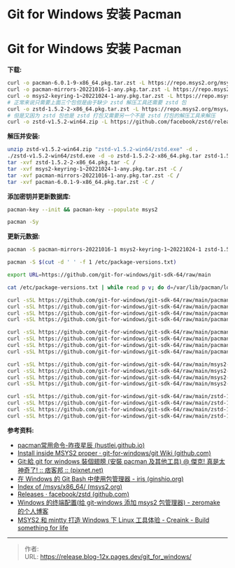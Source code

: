 # Git for Windows 安装 Pacman


<!--more-->

# Git for Windows 安装 Pacman

**下载:**

```bash
curl -o pacman-6.0.1-9-x86_64.pkg.tar.zst -L https://repo.msys2.org/msys/x86_64/pacman-6.0.1-9-x86_64.pkg.tar.zst
curl -o pacman-mirrors-20221016-1-any.pkg.tar.zst -L https://repo.msys2.org/msys/x86_64/pacman-mirrors-20221016-1-any.pkg.tar.zst
curl -o msys2-keyring-1~20221024-1-any.pkg.tar.zst -L https://repo.msys2.org/msys/x86_64/msys2-keyring-1~20221024-1-any.pkg.tar.zst
# 正常来说只需要上面三个包但是由于缺少 zstd 解压工具还需要 zstd 包
curl -o zstd-1.5.2-2-x86_64.pkg.tar.zst -L https://repo.msys2.org/msys/x86_64/zstd-1.5.2-2-x86_64.pkg.tar.zst
# 但是又因为 zstd 包也是 zstd 打包又需要另一个不是 zstd 打包的解压工具来解压
curl -o zstd-v1.5.2-win64.zip -L https://github.com/facebook/zstd/releases/download/v1.5.2/zstd-v1.5.2-win64.zip
```

**解压并安装:**

```bash
unzip zstd-v1.5.2-win64.zip "zstd-v1.5.2-win64/zstd.exe" -d .
./zstd-v1.5.2-win64/zstd.exe -d -o zstd-1.5.2-2-x86_64.pkg.tar zstd-1.5.2-2-x86_64.pkg.tar.zst
tar -xvf zstd-1.5.2-2-x86_64.pkg.tar -C /
tar -xvf msys2-keyring-1~20221024-1-any.pkg.tar.zst -C /
tar -xvf pacman-mirrors-20221016-1-any.pkg.tar.zst -C /
tar -xvf pacman-6.0.1-9-x86_64.pkg.tar.zst -C /
```

**添加密钥并更新数据库:**

```bash
pacman-key --init && pacman-key --populate msys2

pacman -Sy
```

**更新元数据:**

```bash
pacman -S pacman-mirrors-20221016-1 msys2-keyring-1~20221024-1 zstd-1.5.2-2

pacman -S $(cut -d ' ' -f 1 /etc/package-versions.txt)

export URL=https://github.com/git-for-windows/git-sdk-64/raw/main

cat /etc/package-versions.txt | while read p v; do d=/var/lib/pacman/local/$p-$v; mkdir -p $d; echo $d; for f in desc files install mtree; do curl -sSL "$URL$d/$f" -o $d/$f; done; done

curl -sSL https://github.com/git-for-windows/git-sdk-64/raw/main/pacman-6.0.1-9/desc -o /var/lib/pacman/local/pacman-6.0.1-9/desc
curl -sSL https://github.com/git-for-windows/git-sdk-64/raw/main/pacman-6.0.1-9/files -o /var/lib/pacman/local/pacman-6.0.1-9/files
curl -sSL https://github.com/git-for-windows/git-sdk-64/raw/main/pacman-6.0.1-9/install -o /var/lib/pacman/local/pacman-6.0.1-9/install
curl -sSL https://github.com/git-for-windows/git-sdk-64/raw/main/pacman-6.0.1-9/mtree -o /var/lib/pacman/local/pacman-6.0.1-9/mtree

curl -sSL https://github.com/git-for-windows/git-sdk-64/raw/main/pacman-mirrors-20221016-1/desc -o /var/lib/pacman/local/pacman-mirrors-20221016-1/desc
curl -sSL https://github.com/git-for-windows/git-sdk-64/raw/main/pacman-mirrors-20221016-1/files -o /var/lib/pacman/local/pacman-mirrors-20221016-1/files
curl -sSL https://github.com/git-for-windows/git-sdk-64/raw/main/pacman-mirrors-20221016-1/install -o /var/lib/pacman/local/pacman-mirrors-20221016-1/install
curl -sSL https://github.com/git-for-windows/git-sdk-64/raw/main/pacman-mirrors-20221016-1/mtree -o /var/lib/pacman/local/pacman-mirrors-20221016-1/mtree

curl -sSL https://github.com/git-for-windows/git-sdk-64/raw/main/msys2-keyring-1~20221024-1/desc -o /var/lib/pacman/local/msys2-keyring-1~20221024-1/desc
curl -sSL https://github.com/git-for-windows/git-sdk-64/raw/main/msys2-keyring-1~20221024-1/files -o /var/lib/pacman/local/msys2-keyring-1~20221024-1/files
curl -sSL https://github.com/git-for-windows/git-sdk-64/raw/main/msys2-keyring-1~20221024-1/install -o /var/lib/pacman/local/msys2-keyring-1~20221024-1/install
curl -sSL https://github.com/git-for-windows/git-sdk-64/raw/main/msys2-keyring-1~20221024-1/mtree -o /var/lib/pacman/local/msys2-keyring-1~20221024-1/mtree

curl -sSL https://github.com/git-for-windows/git-sdk-64/raw/main/zstd-1.5.2-2/desc -o /var/lib/pacman/local/zstd-1.5.2-2/desc
curl -sSL https://github.com/git-for-windows/git-sdk-64/raw/main/zstd-1.5.2-2/files -o /var/lib/pacman/local/zstd-1.5.2-2/files
curl -sSL https://github.com/git-for-windows/git-sdk-64/raw/main/zstd-1.5.2-2/install -o /var/lib/pacman/local/zstd-1.5.2-2/install
curl -sSL https://github.com/git-for-windows/git-sdk-64/raw/main/zstd-1.5.2-2/mtree -o /var/lib/pacman/local/zstd-1.5.2-2/mtree
```



**参考资料:**

- [pacman常用命令-昨夜星辰 (hustlei.github.io)](https://hustlei.github.io/2018/11/msys2-pacman.html)
- [Install inside MSYS2 proper · git-for-windows/git Wiki (github.com)](https://github.com/git-for-windows/git/wiki/Install-inside-MSYS2-proper)
- [Git:給 git for windows 裝個翅膀 (安裝 pacman 及其他工具) @ 傑克! 真是太神奇了! :: 痞客邦 :: (pixnet.net)](https://magicjackting.pixnet.net/blog/post/222933984)
- [在 Windows 的 Git Bash 中使用包管理器 - iris (ginshio.org)](https://blog.ginshio.org/2022/git_bash_with_pacman_on_windows/#安装-pacman-及其依赖)
- [Index of /msys/x86_64/ (msys2.org)](https://repo.msys2.org/msys/x86_64/)
- [Releases · facebook/zstd (github.com)](https://github.com/facebook/zstd/releases)
- [Windows 的终端配置(给 git-windows 添加 msys2 包管理器) - zeromake 的个人博客](https://blog.zeromake.com/pages/windows-terminal-configuration/)
- [MSYS2 和 mintty 打造 Windows 下 Linux 工具体验 - Creaink - Build something for life](https://creaink.github.io/post/Computer/Windows/win-msys2.html)


---

> 作者:   
> URL: https://release.blog-12x.pages.dev/git_for_windows/  

